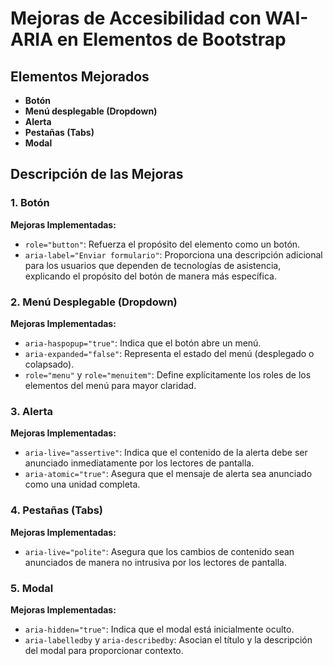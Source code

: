 # Mejoras de Accesibilidad con WAI-ARIA en Elementos de Bootstrap

## Elementos Mejorados

- **Botón**
- **Menú desplegable (Dropdown)**
- **Alerta**
- **Pestañas (Tabs)**
- **Modal**

## Descripción de las Mejoras

### 1. Botón
**Mejoras Implementadas:**
- `role="button"`: Refuerza el propósito del elemento como un botón.
- `aria-label="Enviar formulario"`: Proporciona una descripción adicional para los usuarios que dependen de tecnologías de asistencia, explicando el propósito del botón de manera más específica.

### 2. Menú Desplegable (Dropdown)
**Mejoras Implementadas:**
- `aria-haspopup="true"`: Indica que el botón abre un menú.
- `aria-expanded="false"`: Representa el estado del menú (desplegado o colapsado).
- `role="menu"` y `role="menuitem"`: Define explícitamente los roles de los elementos del menú para mayor claridad.

### 3. Alerta
**Mejoras Implementadas:**
- `aria-live="assertive"`: Indica que el contenido de la alerta debe ser anunciado inmediatamente por los lectores de pantalla.
- `aria-atomic="true"`: Asegura que el mensaje de alerta sea anunciado como una unidad completa.

### 4. Pestañas (Tabs)
**Mejoras Implementadas:**
- `aria-live="polite"`: Asegura que los cambios de contenido sean anunciados de manera no intrusiva por los lectores de pantalla.

### 5. Modal
**Mejoras Implementadas:**
- `aria-hidden="true"`: Indica que el modal está inicialmente oculto.
- `aria-labelledby` y `aria-describedby`: Asocian el título y la descripción del modal para proporcionar contexto.
